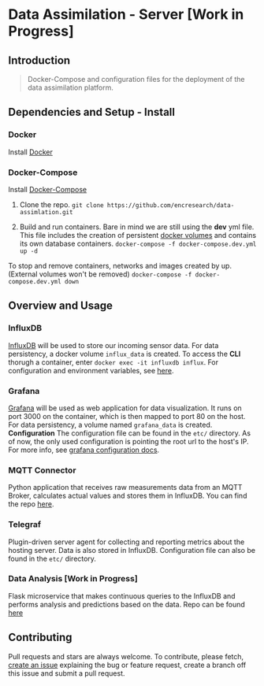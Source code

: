 # Data Assimilation - Server [Work in Progress]

## Introduction
> Docker-Compose and configuration files for the deployment of the data assimilation platform.

## Dependencies and Setup - Install
### Docker
Install [Docker](https://docs.docker.com/install/) 
### Docker-Compose
Install [Docker-Compose](https://docs.docker.com/compose/install/)
1. Clone the repo.
```git clone https://github.com/encresearch/data-assimlation.git```

2. Build and run containers. Bare in mind we are still using the **dev** yml file. This file includes the creation of persistent [docker volumes](https://docs.docker.com/storage/volumes/) and contains its own database containers.
```docker-compose -f docker-compose.dev.yml up -d```

To stop and remove containers, networks and images created by up. (External volumes won't be removed)
```docker-compose -f docker-compose.dev.yml down```

## Overview and Usage

### InfluxDB
[InfluxDB](https://www.influxdata.com/) will be used to store our incoming sensor data. For data persistency, a docker volume ```influx_data``` is created. To access the **CLI** thorugh a container, enter ```docker exec -it influxdb influx```. For configuration and environment variables, see [here](https://hub.docker.com/_/influxdb/).
### Grafana
[Grafana](https://grafana.com/) will be used as web application for data visualization. It runs on port 3000 on the container, which is then mapped to port 80 on the host. For data persistency, a volume named ```grafana_data``` is created.
**Configuration**
The configuration file can be found in the ```etc/``` directory. As of now, the only used configuration is pointing the root url to the host's IP. For more info, see [grafana configuration docs](http://docs.grafana.org/installation/configuration/).
### MQTT Connector
Python application that receives raw measurements data from an MQTT Broker, calculates actual values and stores them in InfluxDB. You can find the repo [here](https://github.com/encresearch/mqtt-connector).
### Telegraf
Plugin-driven server agent for collecting and reporting metrics about the hosting server. Data is also stored in InfluxDB. Configuration file can also be found in the ```etc/``` directory.
### Data Analysis [Work in Progress]
Flask microservice that makes continuous queries to the InfluxDB and performs analysis and predictions based on the data. Repo can be found [here](https://github.com/encresearch/data-analysis)

## Contributing
Pull requests and stars are always welcome. To contribute, please fetch, [create an issue](https://github.com/encresearch/data-assimilation/issues) explaining the bug or feature request, create a branch off this issue and submit a pull request.
